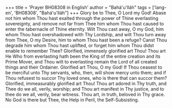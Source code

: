 +++
title = 'Prayer BH08308 in English'
author = "Bahá'u'lláh"
tags = ['lang-en', 'BH08308', "Bahá'u'lláh"]
+++
Glory be to Thee, O Lord my God!  Abase not him whom Thou hast exalted through the power of Thine everlasting sovereignty, and remove not far from Thee him whom Thou hast caused to enter the tabernacle of Thine eternity.  Wilt Thou cast away, O my God, him whom Thou hast overshadowed with Thy Lordship, and wilt Thou turn away from Thee, O my Desire, him to whom Thou hast been a refuge?  Canst Thou degrade him whom Thou hast uplifted, or forget him whom Thou didst enable to remember Thee?
Glorified, immensely glorified art Thou!  Thou art He Who from everlasting hath been the King of the entire creation and its Prime Mover, and Thou wilt to everlasting remain the Lord of all created things and their Ordainer.  Glorified art Thou, O my God!  If Thou ceasest to be merciful unto Thy servants, who, then, will show mercy unto them; and if Thou refusest to succor Thy loved ones, who is there that can succor them?
Glorified, immeasurably glorified art Thou!  Thou art adored in Thy truth, and Thee do we all, verily, worship; and Thou art manifest in Thy justice, and to thee do we all, verily, bear witness.  Thou art, in truth, beloved in Thy grace.  No God is there but Thee, the Help in Peril, the Self-Subsisting.
